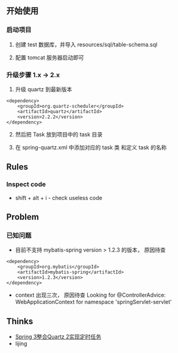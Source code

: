 ## 开始使用

### 启动项目

1. 创建 test 数据库，并导入 resources/sql/table-schema.sql

2. 配置 tomcat 服务器启动即可



### 升级步骤 1.x -> 2.x

1. 升级 quartz 到最新版本
```
<dependency>
    <groupId>org.quartz-scheduler</groupId>
    <artifactId>quartz</artifactId>
    <version>2.2.2</version>
</dependency>
```

2. 然后把 Task 放到项目中的 task 目录

3. 在 spring-quartz.xml 中添加对应的 task 类 和定义 task 的名称




## Rules

### Inspect code
- shift + alt + i - check useless code


## Problem

### 已知问题

- 目前不支持 mybatis-spring version > 1.2.3 的版本， 原因待查
```
<dependency>
    <groupId>org.mybatis</groupId>
    <artifactId>mybatis-spring</artifactId>
    <version>1.2.3</version>
</dependency>
```

- context 出现三次， 原因待查
Looking for @ControllerAdvice: WebApplicationContext for namespace 'springServlet-servlet'

## Thinks

- [Spring 3整合Quartz 2实现定时任务](http://www.dexcoder.com/selfly/article/308)
- lijing




